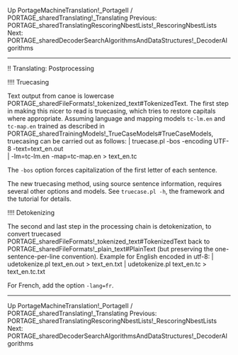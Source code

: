 Up PortageMachineTranslation!_PortageII / PORTAGE_sharedTranslating!_Translating
Previous: PORTAGE_sharedTranslatingRescoringNbestLists!_RescoringNbestLists
Next: PORTAGE_sharedDecoderSearchAlgorithmsAndDataStructures!_DecoderAlgorithms

------------------

!! Translating: Postprocessing

!!!! Truecasing

Text output from canoe is lowercase
PORTAGE_sharedFileFormats!_tokenized_text#TokenizedText. The first step in making this nicer to read is truecasing, which tries to restore capitals where appropriate.
Assuming language and mapping models
`tc-lm.en` and `tc-map.en` trained as described in PORTAGE_sharedTrainingModels!_TrueCaseModels#TrueCaseModels, truecasing can be carried out as follows:
|   truecase.pl -bos -encoding UTF-8 -text=text_en.out \
|      -lm=tc-lm.en -map=tc-map.en > text_en.tc

The `-bos` option forces capitalization of the first letter of each sentence.

The new truecasing method, using source sentence information, requires several other options and models.  See `truecase.pl -h`, the framework and the tutorial for details.

!!!! Detokenizing

The second and last step in the processing chain is detokenization, to convert truecased
PORTAGE_sharedFileFormats!_tokenized_text#TokenizedText back to PORTAGE_sharedFileFormats!_plain_text#PlainText (but preserving the one-sentence-per-line convention). Example for English encoded in utf-8:
|   udetokenize.pl text_en.out > text_en.txt
|   udetokenize.pl text_en.tc > text_en.tc.txt

For French, add the option `-lang=fr`.

------------------

Up PortageMachineTranslation!_PortageII / PORTAGE_sharedTranslating!_Translating
Previous: PORTAGE_sharedTranslatingRescoringNbestLists!_RescoringNbestLists
Next: PORTAGE_sharedDecoderSearchAlgorithmsAndDataStructures!_DecoderAlgorithms